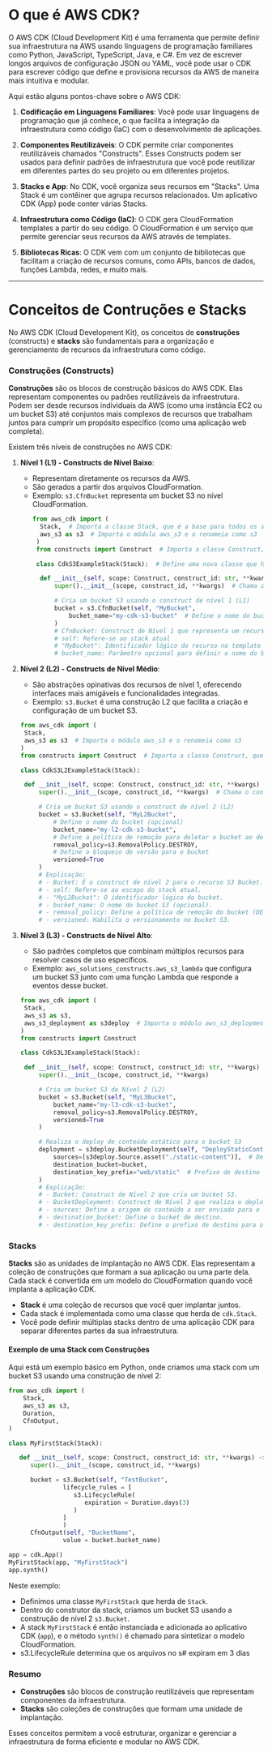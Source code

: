 # O que é AWS CDK?

O AWS CDK (Cloud Development Kit) é uma ferramenta que permite definir sua infraestrutura na AWS usando linguagens de programação familiares como Python, JavaScript, TypeScript, Java, e C#. Em vez de escrever longos arquivos de configuração JSON ou YAML, você pode usar o CDK para escrever código que define e provisiona recursos da AWS de maneira mais intuitiva e modular.

Aqui estão alguns pontos-chave sobre o AWS CDK:

1. **Codificação em Linguagens Familiares**: Você pode usar linguagens de programação que já conhece, o que facilita a integração da infraestrutura como código (IaC) com o desenvolvimento de aplicações.

2. **Componentes Reutilizáveis**: O CDK permite criar componentes reutilizáveis chamados "Constructs". Esses Constructs podem ser usados para definir padrões de infraestrutura que você pode reutilizar em diferentes partes do seu projeto ou em diferentes projetos.

3. **Stacks e App**: No CDK, você organiza seus recursos em "Stacks". Uma Stack é um contêiner que agrupa recursos relacionados. Um aplicativo CDK (App) pode conter várias Stacks.

4. **Infraestrutura como Código (IaC)**: O CDK gera CloudFormation templates a partir do seu código. O CloudFormation é um serviço que permite gerenciar seus recursos da AWS através de templates.

5. **Bibliotecas Ricas**: O CDK vem com um conjunto de bibliotecas que facilitam a criação de recursos comuns, como APIs, bancos de dados, funções Lambda, redes, e muito mais.
---

# Conceitos de Contruções e Stacks

No AWS CDK (Cloud Development Kit), os conceitos de **construções** (constructs) e **stacks** são fundamentais para a organização e gerenciamento de recursos da infraestrutura como código.

### Construções (Constructs)

**Construções** são os blocos de construção básicos do AWS CDK. Elas representam componentes ou padrões reutilizáveis da infraestrutura. Podem ser desde recursos individuais da AWS (como uma instância EC2 ou um bucket S3) até conjuntos mais complexos de recursos que trabalham juntos para cumprir um propósito específico (como uma aplicação web completa).

Existem três níveis de construções no AWS CDK:

1. **Nível 1 (L1) - Constructs de Nível Baixo**:
   - Representam diretamente os recursos da AWS.
   - São gerados a partir dos arquivos CloudFormation.
   - Exemplo: `s3.CfnBucket` representa um bucket S3 no nível CloudFormation.
     ```python
     from aws_cdk import (
       Stack,  # Importa a classe Stack, que é a base para todos os stacks CDK
       aws_s3 as s3  # Importa o módulo aws_s3 e o renomeia como s3
      )
      from constructs import Construct  # Importa a classe Construct, que é a base para todos os constructs CDK
   
      class CdkS3ExampleStack(Stack):  # Define uma nova classe que herda de Stack
   
       def __init__(self, scope: Construct, construct_id: str, **kwargs) -> None:
           super().__init__(scope, construct_id, **kwargs)  # Chama o construtor da classe base
   
           # Cria um bucket S3 usando o construct de nível 1 (L1)
           bucket = s3.CfnBucket(self, "MyBucket",
               bucket_name="my-cdk-s3-bucket"  # Define o nome do bucket (opcional)
           )
           # CfnBucket: Construct de Nível 1 que representa um recurso AWS CloudFormation para um bucket S3
           # self: Refere-se ao stack atual
           # "MyBucket": Identificador lógico do recurso no template CloudFormation
           # bucket_name: Parâmetro opcional para definir o nome do bucket S3
     ```

2. **Nível 2 (L2) - Constructs de Nível Médio**:
   - São abstrações opinativas dos recursos de nível 1, oferecendo interfaces mais amigáveis e funcionalidades integradas.
   - Exemplo: `s3.Bucket` é uma construção L2 que facilita a criação e configuração de um bucket S3.
   ```python
   from aws_cdk import (
    Stack,
    aws_s3 as s3  # Importa o módulo aws_s3 e o renomeia como s3
   )
   from constructs import Construct  # Importa a classe Construct, que é a base para todos os constructs CDK

   class CdkS3L2ExampleStack(Stack):

    def __init__(self, scope: Construct, construct_id: str, **kwargs) -> None:
        super().__init__(scope, construct_id, **kwargs)  # Chama o construtor da classe base

        # Cria um bucket S3 usando o construct de nível 2 (L2)
        bucket = s3.Bucket(self, "MyL2Bucket",
            # Define o nome do bucket (opcional)
            bucket_name="my-l2-cdk-s3-bucket",
            # Define a política de remoção para deletar o bucket ao destruir o stack
            removal_policy=s3.RemovalPolicy.DESTROY,
            # Define o bloqueio de versão para o bucket
            versioned=True
        )
        # Explicação:
        # - Bucket: É o construct de nível 2 para o recurso S3 Bucket.
        # - self: Refere-se ao escopo do stack atual.
        # - "MyL2Bucket": O identificador lógico do bucket.
        # - bucket_name: O nome do bucket S3 (opcional).
        # - removal_policy: Define a política de remoção do bucket (DESTROY = destruir o bucket ao remover o stack).
        # - versioned: Habilita o versionamento no bucket S3.
   ```

3. **Nível 3 (L3) - Constructs de Nível Alto**:
   - São padrões completos que combinam múltiplos recursos para resolver casos de uso específicos.
   - Exemplo: `aws_solutions_constructs.aws_s3_lambda` que configura um bucket S3 junto com uma função Lambda que responde a eventos desse bucket.
   ```python
   from aws_cdk import (
    Stack,
    aws_s3 as s3,
    aws_s3_deployment as s3deploy  # Importa o módulo aws_s3_deployment para realizar o deploy de conteúdo
   )
   from constructs import Construct
   
   class CdkS3L3ExampleStack(Stack):

    def __init__(self, scope: Construct, construct_id: str, **kwargs) -> None:
        super().__init__(scope, construct_id, **kwargs)

        # Cria um bucket S3 de Nível 2 (L2)
        bucket = s3.Bucket(self, "MyL3Bucket",
            bucket_name="my-l3-cdk-s3-bucket",
            removal_policy=s3.RemovalPolicy.DESTROY,
            versioned=True
        )

        # Realiza o deploy de conteúdo estático para o bucket S3
        deployment = s3deploy.BucketDeployment(self, "DeployStaticContent",
            sources=[s3deploy.Source.asset("./static-content")],  # Define o diretório de origem do conteúdo estático
            destination_bucket=bucket,
            destination_key_prefix="web/static"  # Prefixo de destino no bucket S3
        )
        # Explicação:
        # - Bucket: Construct de Nível 2 que cria um bucket S3.
        # - BucketDeployment: Construct de Nível 3 que realiza o deploy de conteúdo estático para o bucket S3.
        # - sources: Define a origem do conteúdo a ser enviado para o bucket S3.
        # - destination_bucket: Define o bucket de destino.
        # - destination_key_prefix: Define o prefixo de destino para o conteúdo dentro do bucket S3.
   ```

### Stacks

**Stacks** são as unidades de implantação no AWS CDK. Elas representam a coleção de construções que formam a sua aplicação ou uma parte dela. Cada stack é convertida em um modelo do CloudFormation quando você implanta a aplicação CDK.

- **Stack** é uma coleção de recursos que você quer implantar juntos. 
- Cada stack é implementada como uma classe que herda de `cdk.Stack`.
- Você pode definir múltiplas stacks dentro de uma aplicação CDK para separar diferentes partes da sua infraestrutura.

#### Exemplo de uma Stack com Construções

Aqui está um exemplo básico em Python, onde criamos uma stack com um bucket S3 usando uma construção de nível 2:

```python
from aws_cdk import (
    Stack,
    aws_s3 as s3,
    Duration,
    CfnOutput,
)

class MyFirstStack(Stack):

   def __init__(self, scope: Construct, construct_id: str, **kwargs) -> None:
      super().__init__(scope, construct_id, **kwargs)

      bucket = s3.Bucket(self, "TestBucket",
               lifecycle_rules = [
                  s3.LifecycleRule(
                     expiration = Duration.days(3)
                  )
               ]
               )
      CfnOutput(self, "BucketName", 
               value = bucket.bucket_name)

app = cdk.App()
MyFirstStack(app, "MyFirstStack")
app.synth()
```

Neste exemplo:
- Definimos uma classe `MyFirstStack` que herda de `Stack`.
- Dentro do construtor da stack, criamos um bucket S3 usando a construção de nível 2 `s3.Bucket`.
- A stack `MyFirstStack` é então instanciada e adicionada ao aplicativo CDK (`app`), e o método `synth()` é chamado para sintetizar o modelo CloudFormation.
- s3.LifecycleRule determina que os arquivos no s# expiram em 3 dias

### Resumo

- **Construções** são blocos de construção reutilizáveis que representam componentes da infraestrutura.
- **Stacks** são coleções de construções que formam uma unidade de implantação.

Esses conceitos permitem a você estruturar, organizar e gerenciar a infraestrutura de forma eficiente e modular no AWS CDK.
